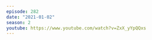 ```yaml
---
episode: 282
date: "2021-01-02"
season: 2
youtube: https://www.youtube.com/watch?v=ZxX_yYpQQxs
---
```

